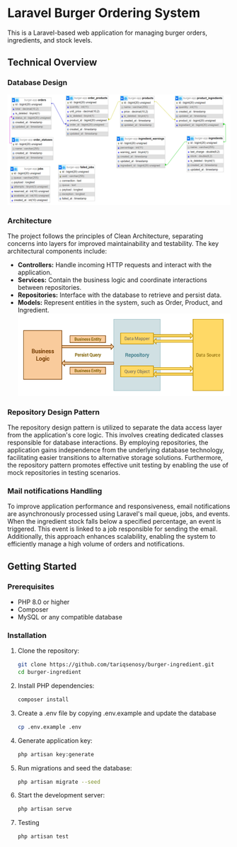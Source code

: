 # Laravel Burger Ordering System

This is a Laravel-based web application for managing burger orders, ingredients, and stock levels.


## Technical Overview

### Database Design 
![Database Diagram](db-design.png)

### Architecture

The project follows the principles of Clean Architecture, separating concerns into layers for improved maintainability and testability. The key architectural components include:

- **Controllers:** Handle incoming HTTP requests and interact with the application.
- **Services:** Contain the business logic and coordinate interactions between repositories.
- **Repositories:** Interface with the database to retrieve and persist data.
- **Models:** Represent entities in the system, such as Order, Product, and Ingredient.
![Repository Pattern](repositorypattern.png)

### Repository Design Pattern

The repository design pattern is utilized to separate the data access layer from the application's core logic. This involves creating dedicated classes responsible for database interactions. By employing repositories, the application gains independence from the underlying database technology, facilitating easier transitions to alternative storage solutions. Furthermore, the repository pattern promotes effective unit testing by enabling the use of mock repositories in testing scenarios.


### Mail notifications Handling

To improve application performance and responsiveness, email notifications are asynchronously processed using Laravel's mail queue, jobs, and events. When the ingredient stock falls below a specified percentage, an event is triggered. This event is linked to a job responsible for sending the email. Additionally, this approach enhances scalability, enabling the system to efficiently manage a high volume of orders and notifications.

## Getting Started

### Prerequisites

- PHP 8.0 or higher
- Composer
- MySQL or any compatible database

### Installation

1. Clone the repository:

   ```bash
   git clone https://github.com/tariqsenosy/burger-ingredient.git
   cd burger-ingredient

2. Install PHP dependencies:
    ```bash
    composer install
3. Create a .env file by copying .env.example and update the database 
    ```bash
    cp .env.example .env
4. Generate application key:
    ```bash
    php artisan key:generate
5. Run migrations and seed the database:
    ```bash
    php artisan migrate --seed
6. Start the development server:
    ```bash
    php artisan serve
7. Testing
    ```bash
    php artisan test
